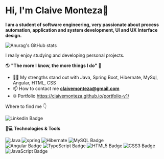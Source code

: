 # Hi, I'm Claive Monteza👋

**I am a student of software engineering, very passionate about process automation, application and system development, UI and UX Interface design.**
<br/> 

![Anurag's GitHub stats](https://github-readme-stats.vercel.app/api?username=claivemonteza&show_icons=true&count_private=true)

I really enjoy studying and developing personal projects. 

   🌎 **"The more I know, the more things I do"** 🧠

- 👨‍💻 My strengths stand out with Java, Spring Boot, Hibernate, MySql, Angular, HTML, CSS
- 📫 How to contact me **[claivemonteza@gmail.com](mailto:claivemonteza@gmail.com)**
- 🌐 Portfolio https://claivemonteza.github.io/portfolio-v1/

 Where to find me 👇
 
![Linkedin Badge](https://img.shields.io/badge/LinkedIn-0077B5?style=for-the-badge&logo=linkedin&logoColor=white&link=https://www.linkedin.com/in/claive-monteza-1b157a149/)  

**🚀💻 Technologies & Tools**

![Java](https://img.shields.io/badge/java-007396?style=flat&logo=java&logoColor=white) 
![spring](https://img.shields.io/badge/spring-6DB33F?style=flat&logo=spring&logoColor=white) 
![Hibernate](https://img.shields.io/badge/hibernate-59666C?style=flat&logo=hibernate&logoColor=white) 
![MySQL Badge](https://img.shields.io/badge/MySQL-4479A1?style=flat&logo=mysql&logoColor=white) <br/>
![Angular Badge](https://img.shields.io/badge/Angular-DD0031?style=flat&logo=angular&logoColor=white) 
![TypeScript Badge](https://img.shields.io/badge/TypeScript-3178C6?style=flat&logo=typescript&logoColor=white)
![HTML5 Badge](https://img.shields.io/badge/HTML5-E34F26?style=flat&logo=html5&logoColor=white)
![CSS3 Badge](https://img.shields.io/badge/CSS3-1572B6?style=flat&logo=css3&logoColor=white) 
![JavaScript Badge](https://img.shields.io/badge/JavaScript-F7DF1E?style=flat&logo=javascript&logoColor=black)<br/>



